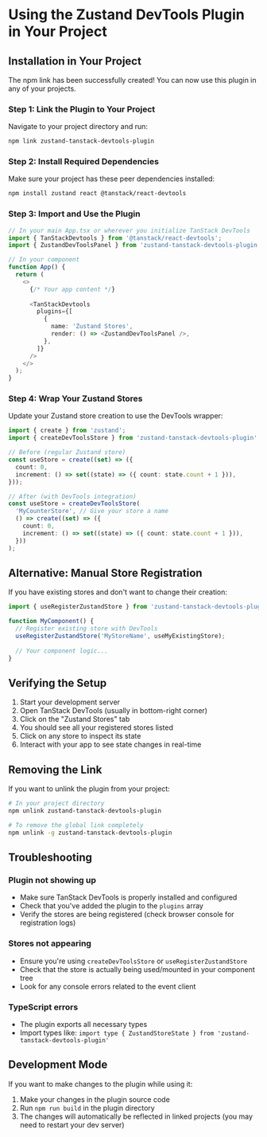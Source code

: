 # Using the Zustand DevTools Plugin in Your Project

## Installation in Your Project

The npm link has been successfully created! You can now use this plugin in any of your projects.

### Step 1: Link the Plugin to Your Project

Navigate to your project directory and run:

```bash
npm link zustand-tanstack-devtools-plugin
```

### Step 2: Install Required Dependencies

Make sure your project has these peer dependencies installed:

```bash
npm install zustand react @tanstack/react-devtools
```

### Step 3: Import and Use the Plugin

```typescript
// In your main App.tsx or wherever you initialize TanStack DevTools
import { TanStackDevtools } from '@tanstack/react-devtools';
import { ZustandDevToolsPanel } from 'zustand-tanstack-devtools-plugin';

// In your component
function App() {
  return (
    <>
      {/* Your app content */}
      
      <TanStackDevtools
        plugins={[
          {
            name: 'Zustand Stores',
            render: () => <ZustandDevToolsPanel />,
          },
        ]}
      />
    </>
  );
}
```

### Step 4: Wrap Your Zustand Stores

Update your Zustand store creation to use the DevTools wrapper:

```typescript
import { create } from 'zustand';
import { createDevToolsStore } from 'zustand-tanstack-devtools-plugin';

// Before (regular Zustand store)
const useStore = create((set) => ({
  count: 0,
  increment: () => set((state) => ({ count: state.count + 1 })),
}));

// After (with DevTools integration)
const useStore = createDevToolsStore(
  'MyCounterStore', // Give your store a name
  () => create((set) => ({
    count: 0,
    increment: () => set((state) => ({ count: state.count + 1 })),
  }))
);
```

## Alternative: Manual Store Registration

If you have existing stores and don't want to change their creation:

```typescript
import { useRegisterZustandStore } from 'zustand-tanstack-devtools-plugin';

function MyComponent() {
  // Register existing store with DevTools
  useRegisterZustandStore('MyStoreName', useMyExistingStore);
  
  // Your component logic...
}
```

## Verifying the Setup

1. Start your development server
2. Open TanStack DevTools (usually in bottom-right corner)
3. Click on the "Zustand Stores" tab
4. You should see all your registered stores listed
5. Click on any store to inspect its state
6. Interact with your app to see state changes in real-time

## Removing the Link

If you want to unlink the plugin from your project:

```bash
# In your project directory
npm unlink zustand-tanstack-devtools-plugin

# To remove the global link completely
npm unlink -g zustand-tanstack-devtools-plugin
```

## Troubleshooting

### Plugin not showing up
- Make sure TanStack DevTools is properly installed and configured
- Check that you've added the plugin to the `plugins` array
- Verify the stores are being registered (check browser console for registration logs)

### Stores not appearing
- Ensure you're using `createDevToolsStore` or `useRegisterZustandStore`
- Check that the store is actually being used/mounted in your component tree
- Look for any console errors related to the event client

### TypeScript errors
- The plugin exports all necessary types
- Import types like: `import type { ZustandStoreState } from 'zustand-tanstack-devtools-plugin'`

## Development Mode

If you want to make changes to the plugin while using it:

1. Make your changes in the plugin source code
2. Run `npm run build` in the plugin directory
3. The changes will automatically be reflected in linked projects (you may need to restart your dev server)